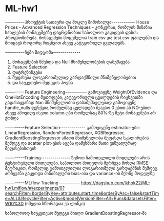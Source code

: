 # ML-hw1
----------პროექტის სათაური და მოკლე მიმოხილვა------------
House Prices - Advanced Regression Techniques - კონკურსი, რომლის მიზანია სახლების
მონაცემებზე დაყრდნობით საბოლოო გაყიდვის ფასის პროგნოზირება. მონაცემები მოცემულია 
train.csv და test.csv ფაილებში და მოიცავს როგორც რიცხვით ასევე კატეგორიულ ცვლადებს.

----------ჩემი მიდგომა--------------
1. მონაცემების წმენდა და Null მნიშვნელობების დამუშავება
2. Feature Selection
3. დატრენინგება
4. შეფასება ლოგარითმულად გარდაქმნილი მნიშვნელობებით
5. და საუკეთესო შედეგის პოვნა
   
----------Feature Engineering-----------
გამოვიყენე WeightOfEvidence და OneHotEncoding მეთოდები, კატეგორიული ცვალდების
რიცხვითში გადასაყვანად
Nan მნიშვნელობის დასამუშავლებად გამოვიყენე handle_nulls ფუნქცია,რომელმაც ცვლადები
შეავსო 0 ებით ან NO-ებით
ასევე ამოვიღე ისეთი column-ები რომელსაც 80%-ზე მეტი მონაცემები არ ქონდა

----------Feature Selection-------------
გამოვიყენე estimator-ები:
LinearRegression, RandomForestRegressor, XGBRegressor, GradientBoostingRegressor
ამათი მნიშვნელობა შეფასდა სკალირების შემდეგ და scatter plot-ების აგება დამეხმარა მათი
ვიზუალურად შეფასებისთვის

----------Training---------------
ზემოთ ჩამოთვლილი მოდელები არის ტესტირებული მოდელები.
საბოლოო მოდელის შერჩევა მოხდა RMSE-მეტრიკით, რომელიც გამოთვლილია ლოგარითმული
გარდაქმნის შემდეგ. არჩევანი გაკეთდა მინიმალური bias-ისა და variance-ის მქონე მოდელზე

----------MLflow Tracking-----------
https://dagshub.com/lkhok22/ML-hw1.mlflow/#/experiments/0?searchFilter=&orderByKey=attributes.start_time&orderByAsc=false&startTime=ALL&lifecycleFilter=Active&modelVersionFilter=All+Runs&datasetsFilter=W10%3D
(იმედია სწორადაა ეს ლინკი)

საბოლოოდ საუკეთესო შედეგი მიიღო GradientBoostingRegressor-მა 

